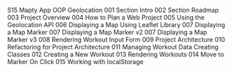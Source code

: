 S15 Mapty App OOP Geolocation
001 Section Intro
002 Section Roadmap
003 Project Overview
004 How to Plan a Web Project
005 Using the Geolocation API
006 Displaying a Map Using Leaflet Library
007 Displaying a Map Marker
007 Displaying a Map Marker v2
007 Displaying a Map Marker v3
008 Rendering Workout Input Form
009 Project Architecture
010 Refactoring for Project Architecture
011 Managing Workout Data Creating Classes
012 Creating a New Workout
013 Rendering Workouts
014 Move to Marker On Click
015 Working with localStorage